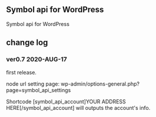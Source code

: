 ## Symbol api for WordPress
Symbol api for WordPress


## change log

### ver0.7 2020-AUG-17
first release.

node url setting page:  wp-admin/options-general.php?page=symbol_api_settings

Shortcode [symbol_api_account]YOUR ADDRESS HERE[/symbol_api_account] will outputs the account's info.